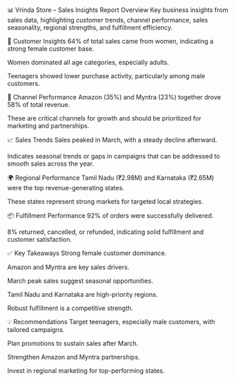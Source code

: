 📊 Vrinda Store – Sales Insights Report
Overview
Key business insights from sales data, highlighting customer trends, channel performance, sales seasonality, regional strengths, and fulfillment efficiency.

👥 Customer Insights
64% of total sales came from women, indicating a strong female customer base.

Women dominated all age categories, especially adults.

Teenagers showed lower purchase activity, particularly among male customers.

🛒 Channel Performance
Amazon (35%) and Myntra (23%) together drove 58% of total revenue.

These are critical channels for growth and should be prioritized for marketing and partnerships.

📈 Sales Trends
Sales peaked in March, with a steady decline afterward.

Indicates seasonal trends or gaps in campaigns that can be addressed to smooth sales across the year.

🌍 Regional Performance
Tamil Nadu (₹2.98M) and Karnataka (₹2.65M) were the top revenue-generating states.

These states represent strong markets for targeted local strategies.

📦 Fulfillment Performance
92% of orders were successfully delivered.

8% returned, cancelled, or refunded, indicating solid fulfillment and customer satisfaction.

✅ Key Takeaways
Strong female customer dominance.

Amazon and Myntra are key sales drivers.

March peak sales suggest seasonal opportunities.

Tamil Nadu and Karnataka are high-priority regions.

Robust fulfillment is a competitive strength.

💡 Recommendations
Target teenagers, especially male customers, with tailored campaigns.

Plan promotions to sustain sales after March.

Strengthen Amazon and Myntra partnerships.

Invest in regional marketing for top-performing states.
